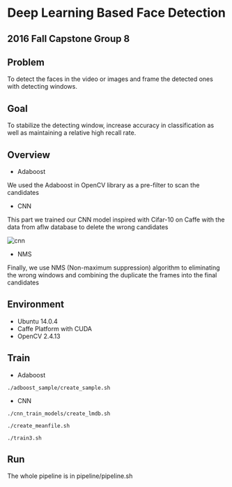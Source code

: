 # Deep Learning Based Face Detection

## 2016 Fall Capstone Group 8

## Problem

To detect the faces in the video or images  and frame the detected ones with detecting windows.

## Goal

 To stabilize the detecting window, increase accuracy in classification as well as maintaining a relative high recall rate. 

## Overview

* Adaboost

We used the Adaboost in OpenCV library as a pre-filter to scan the candidates

* CNN

This part we trained our CNN model inspired with Cifar-10 on Caffe  with the data from aflw database to delete the  wrong candidates

![cnn](D:\Documents\GitHub\Face_Detection\cnn.png)

* NMS

Finally, we use NMS (Non-maximum suppression) algorithm to eliminating the wrong windows and combining the duplicate the frames into the final candidates

## Environment

* Ubuntu 14.0.4
* Caffe Platform with CUDA
* OpenCV 2.4.13

## Train

* Adaboost

`./adboost_sample/create_sample.sh`

* CNN

`./cnn_train_models/create_lmdb.sh`

`./create_meanfile.sh`

`./train3.sh`

## Run

The whole pipeline is in pipeline/pipeline.sh

